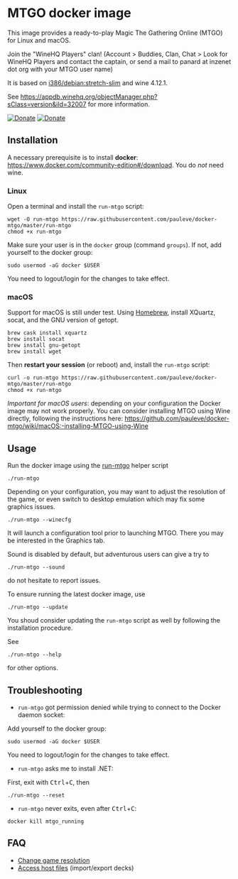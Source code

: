 # MTGO docker image

This image provides a ready-to-play Magic The Gathering Online (MTGO) for Linux
and macOS.

Join the "WineHQ Players" clan! (Account > Buddies, Clan, Chat > Look for WineHQ Players and contact the captain, or send a mail to panard at inzenet dot org with your MTGO user name)

It is based on [i386/debian:stretch-slim](https://hub.docker.com/r/i386/debian/) and wine 4.12.1.

See https://appdb.winehq.org/objectManager.php?sClass=version&iId=32007 for more information.


[![Donate](https://www.paypalobjects.com/en_US/i/btn/btn_donateCC_LG.gif)](https://www.paypal.com/cgi-bin/webscr?cmd=_s-xclick&hosted_button_id=Y27XTWGY3ZZFY)
[![Donate](https://img.shields.io/badge/Donate-PayPal-green.svg)](https://www.paypal.me/loicpauleve)

## Installation

A necessary prerequisite is to install **docker**: https://www.docker.com/community-edition#/download.
You do _not_ need wine.

### Linux

Open a terminal and install the `run-mtgo` script:
```
wget -O run-mtgo https://raw.githubusercontent.com/pauleve/docker-mtgo/master/run-mtgo
chmod +x run-mtgo
```

Make sure your user is in the `docker` group (command `groups`). If not, add yourself to the docker group:
```
sudo usermod -aG docker $USER
```
You need to logout/login for the changes to take effect.

### macOS

Support for macOS is still under test.
Using [Homebrew](https://brew.sh/), install XQuartz, socat, and the GNU version of getopt.

```
brew cask install xquartz
brew install socat
brew install gnu-getopt
brew install wget
```
Then **restart your session** (or reboot) and, install the `run-mtgo` script:
```
curl -o run-mtgo https://raw.githubusercontent.com/pauleve/docker-mtgo/master/run-mtgo
chmod +x run-mtgo
```

*Important for macOS users*: depending on your configuration the Docker image may not work properly. You can consider installing MTGO using Wine directly, following the instructions here: https://github.com/pauleve/docker-mtgo/wiki/macOS:-installing-MTGO-using-Wine

## Usage

Run the docker image using the [run-mtgo](./run-mtgo?raw=true) helper script
```
./run-mtgo
```

Depending on your configuration, you may want to adjust the resolution of the game, or even switch to desktop emulation which may fix some graphics issues.
```
./run-mtgo --winecfg
```
It will launch a configuration tool prior to launching MTGO. There you may be interested in the Graphics tab.

Sound is disabled by default, but adventurous users can give a try to
```
./run-mtgo --sound
```
do not hesitate to report issues.

To ensure running the latest docker image, use
```
./run-mtgo --update
```
You shoud consider updating the `run-mtgo` script as well by following the
installation procedure.


See
```
./run-mtgo --help
```
for other options.

## Troubleshooting

* `run-mtgo` got permission denied while trying to connect to the Docker daemon socket:

Add yourself to the docker group:
```
sudo usermod -aG docker $USER
```
You need to logout/login for the changes to take effect.

* `run-mtgo` asks me to install .NET:

First, exit with <kbd>Ctrl</kbd>+<kbd>C</kbd>, then
```
./run-mtgo --reset
```

* `run-mtgo` never exits, even after <kbd>Ctrl</kbd>+<kbd>C</kbd>:
```
docker kill mtgo_running
```


## FAQ

* [Change game resolution](https://github.com/pauleve/docker-mtgo/issues/12#issuecomment-355844711)
* [Access host files](https://github.com/pauleve/docker-mtgo/issues/11#issuecomment-355766306) (import/export decks)
